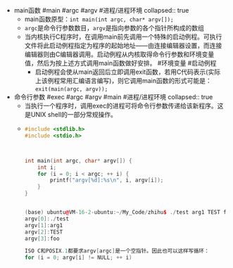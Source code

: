 - main函数 #main #argc #argv #进程/进程环境
  collapsed:: true
	- main函数原型：`int main(int argc, char* argv[]);`
	- `argc`是命令行参数数目，`argv`是指向参数的各个指针所构成的数组
	- 当内核执行C程序时，在调用main前先调用一个特殊的启动例程。可执行文件将此启动例程指定为程序的起始地址——由连接编辑器设置，而连接编辑器则由C编辑器调用。启动例程从内核取得命令行参数和环境变量值，然后为按上述方式调用main函数做好安排。 #环境变量 #启动例程
		- 启动例程会使从main返回后立即调用exit函数，若用C代码表示(实际上该例程常用汇编语言编写)，则它调用main函数的形式可能是：`exit(main(argc, argv));`
- 命令行参数 #exec #argc #argv #main #进程/进程环境
  collapsed:: true
	- 当执行一个程序时，调用exec的进程可将命令行参数传递给该新程序。这是UNIX shell的一部分常规操作。
	- ```cpp
	  #include <stdlib.h>
	  #include <stdio.h>
	  
	  
	  
	  int main(int argc, char* argv[]) {
	      int i;
	      for (i = 0; i < argc; ++ i) {
	          printf("argv[%d]:%s\n", i, argv[i]);
	      }
	  }
	  
	  
	  (base) ubuntu@VM-16-2-ubuntu:~/My_Code/zhihu$ ./test arg1 TEST foo
	  argv[0]:./test
	  argv[1]:arg1
	  argv[2]:TEST
	  argv[3]:foo
	  
	  ISO C和POSIX.1都要求argv[argc]是一个空指针。因此也可以这样写循环：
	  for (i = 0; argv[i] != NULL; ++ i)
	  ```